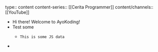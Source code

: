 type:: content
content-series:: [[Cerita Programmer]]
content/channels:: [[YouTube]]

- Hi there! Welcome to AyoKoding!
- Test some
  - ```
    This is some JS data
    ```
-
